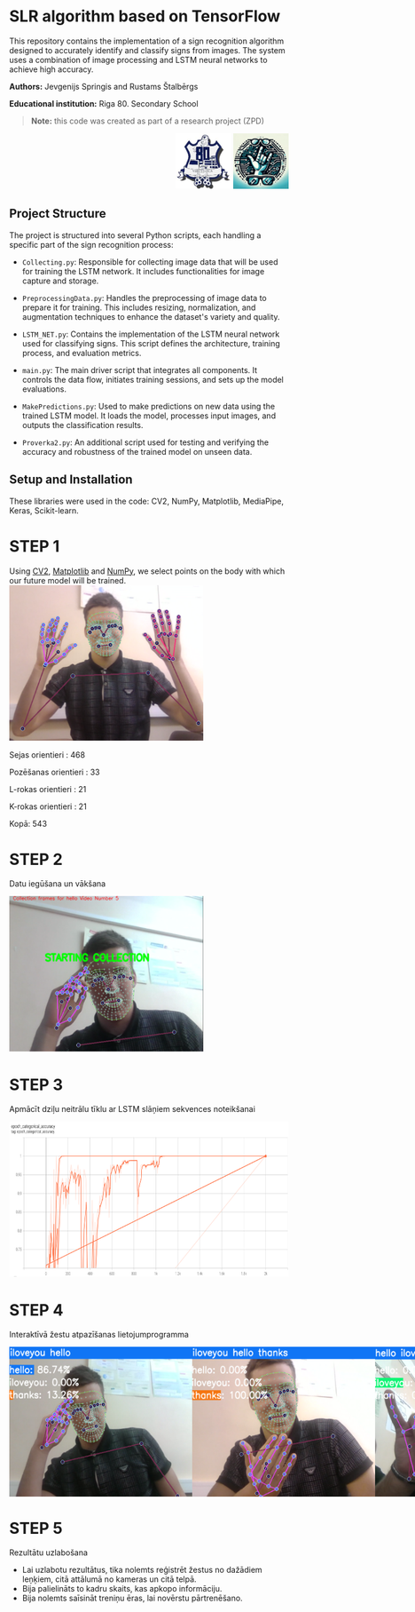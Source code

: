 # SLR algorithm based on TensorFlow

This repository contains the implementation of a sign recognition algorithm designed to accurately identify and classify signs from images. The system uses a combination of image processing and LSTM neural networks to achieve high accuracy.

**Authors:** Jevgenijs Springis and Rustams Štalbērgs

**Educational institution:** Riga 80. Secondary School
>**Note:** this code was created as part of a research project (ZPD)
>
<div style="text-align: right; width: 100%;">
  <img src="/images/images(2).jpeg" width="100" height="100">
  <img src="/images/Screenshot(107).png" width="100" height="100">
  
</div>



## Project Structure

The project is structured into several Python scripts, each handling a specific part of the sign recognition process:

- `Collecting.py`: Responsible for collecting image data that will be used for training the LSTM network. It includes functionalities for image capture and storage.

- `PreprocessingData.py`: Handles the preprocessing of image data to prepare it for training. This includes resizing, normalization, and augmentation techniques to enhance the dataset's variety and quality.

- `LSTM_NET.py`: Contains the implementation of the LSTM neural network used for classifying signs. This script defines the architecture, training process, and evaluation metrics.

- `main.py`: The main driver script that integrates all components. It controls the data flow, initiates training sessions, and sets up the model evaluations.

- `MakePredictions.py`: Used to make predictions on new data using the trained LSTM model. It loads the model, processes input images, and outputs the classification results.

- `Proverka2.py`: An additional script used for testing and verifying the accuracy and robustness of the trained model on unseen data.

## Setup and Installation


These libraries were used in the code: СV2, NumPy, Matplotlib, MediaPipe, Keras, Scikit-learn.


# STEP 1
Using [CV2](https://opencv.org/), [Matplotlib](https://matplotlib.org/) and [NumPy](https://numpy.org/), we select points on the body with which our future model will be trained. 
<img src="/images/Screenshot(110).png" width="350" height="280">

Sejas orientieri : 468

Pozēšanas orientieri : 33

L-rokas orientieri : 21

K-rokas orientieri : 21

Kopā: 543

# STEP 2

Datu iegūšana un vākšana

<img src="/images/Screenshot(117).png" width="350" height="280">


# STEP 3
Apmācīt dziļu neitrālu tīklu ar LSTM slāņiem sekvences noteikšanai

<img src="/images/Screenshot(105).png" width="600" height="280">


# STEP 4
Interaktīvā žestu atpazīšanas lietojumprogramma

<div style="display: flex; justify-content: space-around;">
  <img src="/images/Screenshot(111).png" width="330" height="270">
  <img src="/images/Screenshot(112).png" width="330" height="270">
  <img src="/images/Screenshot(113).png" width="330" height="270">
</div>


# STEP 5
Rezultātu uzlabošana

- Lai uzlabotu rezultātus, tika nolemts reģistrēt žestus no dažādiem leņķiem, citā attālumā no kameras un citā telpā.
- Bija palielināts to kadru skaits, kas apkopo informāciju.
- Bija nolemts saīsināt treniņu ēras, lai novērstu pārtrenēšano.



